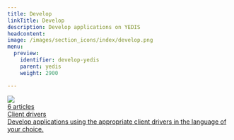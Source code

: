 ```yaml
---
title: Develop
linkTitle: Develop
description: Develop applications on YEDIS
headcontent:
image: /images/section_icons/index/develop.png
menu:
  preview:
    identifier: develop-yedis
    parent: yedis
    weight: 2900

---
```


<div class="row">

  <div class="col-12 col-md-6 col-lg-12 col-xl-6">
    <a class="section-link icon-offset" href="client-drivers/">
      <div class="head">
        <img class="icon" src="/images/section_icons/develop/api-icon.png" aria-hidden="true" />
        <div class="articles">6 articles</div>
        <div class="title">Client drivers</div>
      </div>
      <div class="body">
        Develop applications using the appropriate client drivers in the language of your choice.
      </div>
    </a>
  </div>

</div>
